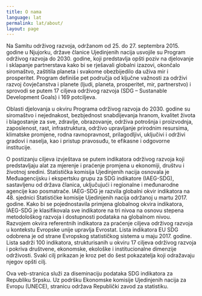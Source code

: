 ```yaml
---
title: O nama
language: lat
permalink: lat/about/
layout: page
---
```


Na Samitu održivog razvoja, održanom od 25. do 27. septembra 2015. godine u Njujorku, države članice Ujedinjenih nacija usvojile su Program održivog razvoja do 2030. godine, koji predstavlja opšti poziv na djelovanje i sklapanje partnerstava kako bi se rješavali globalni izazovi, okončalo siromaštvo, zaštitila planeta i svakome obezbijedilo da uživa mir i prosperitet. Program definiše pet područja od ključne važnosti za održivi razvoj čovječanstva i planete (ljudi, planeta, prosperitet, mir, partnerstvo) i sprovodi se putem 17 ciljeva održivog razvoja (SDG – Sustanable Development Goals) i 169 potciljeva.
 
Oblasti djelovanja u okviru Programa održivog razvoja do 2030. godine su siromaštvo i nejednakost, bezbjednost snabdijevanja hranom, kvalitet života i blagostanje za sve, zdravlje, obrazovanje, održiva potrošnja i proizvodnja, zaposlenost, rast, infrastruktura, održivo upravljanje prirodnim resursima, klimatske promjene, rodna ravnopravnost, prilagodljivi, uključivi i održivi gradovi i naselja, kao i pristup pravosuđu, te efikasne i odgovorne institucije.

O postizanju ciljeva izvještava se putem indikatora održivog razvoja koji predstavljaju alat za mjerenje i praćenje promjena u ekonomiji, društvu i životnoj sredini. Statistička komisija Ujedinjenih nacija osnovala je Međuagencijsku i ekspertsku grupu za SDG indikatore (IAEG-SDG), sastavljenu od država članica, uključujući i regionalne i međunarodne agencije kao posmatrače. IAEG-SDG je razvila globalni okvir indikatora na 48. sjednici Statističke komisije Ujedinjenih nacija održanoj u martu 2017. godine. Kako bi se pojednostavila primjena globalnog okvira indikatora, IAEG-SDG je klasifikovala sve indikatore na tri nivoa na osnovu stepena metodološkog razvoja i dostupnosti podataka na globalnom nivou. 
Razvojem okvira referentnih indikatora za praćenje ciljeva održivog razvoja u kontekstu Evropske unije upravlja Evrostat. Lista indikatora EU SDG odobrena je od strane Evropskog statističkog sistema u maju 2017. godine. Lista sadrži 100 indikatora, strukturisanih u okviru 17 ciljeva održivog razvoja i pokriva društvene, ekonomske, ekološke i institucionalne dimenzije održivosti. Svaki cilj prikazan je kroz pet do šest pokazatelja koji odražavaju njegov opšti cilj.
 
Ova veb-stranica služi za diseminaciju podataka SDG indikatora za Republiku Srpsku. Uz podršku Ekonomske komisije Ujedinjenih nacija za Evropu (UNECE), stranicu održava Republički zavod za statistiku.